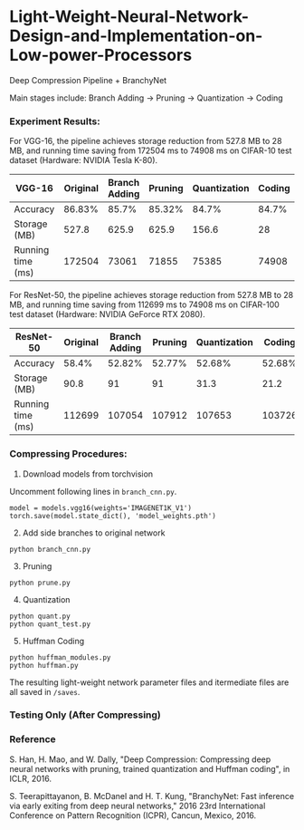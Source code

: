 # Light-Weight-Neural-Network-Design-and-Implementation-on-Low-power-Processors
Deep Compression Pipeline + BranchyNet

Main stages include: Branch Adding -> Pruning -> Quantization -> Coding

### Experiment Results:

For VGG-16, the pipeline achieves storage reduction from 527.8 MB to 28 MB, and running time saving from 172504 ms to 74908 ms on CIFAR-10 test dataset (Hardware: NVIDIA Tesla K-80). 

|  VGG-16 | Original | Branch Adding | Pruning | Quantization | Coding |
| ----- | ----- | ----- | ----- | ----- | ----- |
| Accuracy | 86.83% | 85.7% | 85.32% | 84.7% | 84.7% |
| Storage (MB) | 527.8 | 625.9 | 625.9 | 156.6 | 28 |
| Running time (ms) | 172504 | 73061 | 71855 | 75385 | 74908 |

For ResNet-50, the pipeline achieves storage reduction from 527.8 MB to 28 MB, and running time saving from 112699 ms to 74908 ms on CIFAR-100 test dataset (Hardware: NVIDIA GeForce RTX 2080). 

|  ResNet-50 | Original | Branch Adding | Pruning | Quantization | Coding |
| ----- | ----- | ----- | ----- | ----- | ----- |
| Accuracy | 58.4% | 52.82% | 52.77% | 52.68% | 52.68% |
| Storage (MB) | 90.8 | 91 | 91 | 31.3 | 21.2 |
| Running time (ms) | 112699 | 107054 | 107912 | 107653 | 103726 |


### Compressing Procedures:
1. Download models from torchvision

Uncomment following lines in `branch_cnn.py`.
```
model = models.vgg16(weights='IMAGENET1K_V1')
torch.save(model.state_dict(), 'model_weights.pth')
```

2. Add side branches to original network
```
python branch_cnn.py
```

3. Pruning
```
python prune.py
```

4. Quantization
```
python quant.py
python quant_test.py
```

5. Huffman Coding
```
python huffman_modules.py
python huffman.py
```

The resulting light-weight network parameter files and itermediate files are all saved in `/saves`.

### Testing Only (After Compressing)

### Reference
S. Han, H. Mao, and W. Dally, "Deep Compression: Compressing deep neural networks with pruning, trained quantization and Huffman coding", in ICLR, 2016.

S. Teerapittayanon, B. McDanel and H. T. Kung, "BranchyNet: Fast inference via early exiting from deep neural networks," 2016 23rd International Conference on Pattern Recognition (ICPR), Cancun, Mexico, 2016.

